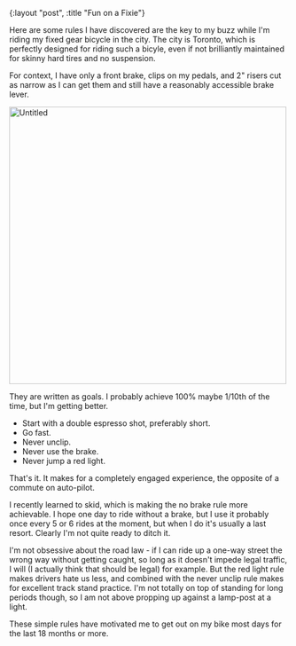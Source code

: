 {:layout "post", :title "Fun on a Fixie"}

Here are some rules I have discovered are the key to my buzz while I'm
riding my fixed gear bicycle in the city. The city is Toronto, which
is perfectly designed for riding such a bicyle, even if not
brilliantly maintained for skinny hard tires and no suspension.

For context, I have only a front brake, clips on my pedals, and 2"
risers cut as narrow as I can get them and still have a reasonably
accessible brake lever.

<a href="http://www.flickr.com/photos/caine/7003907831/"
title="Untitled by Kwai Chang Caine, on Flickr"><img
src="http://farm7.staticflickr.com/6105/7003907831_c33f15f81b.jpg"
width="500" height="500" alt="Untitled"></a>

They are written as goals. I probably achieve 100% maybe 1/10th of the
time, but I'm getting better.

* Start with a double espresso shot, preferably short.
* Go fast.
* Never unclip.
* Never use the brake.
* Never jump a red light.

That's it. It makes for a completely engaged experience, the opposite
of a commute on auto-pilot. 

I recently learned to skid, which is making the no brake rule more
achievable. I hope one day to ride without a brake, but I use it
probably once every 5 or 6 rides at the moment, but when I do it's
usually a last resort. Clearly I'm not quite ready to ditch it.

I'm not obsessive about the road law - if I can ride up a one-way
street the wrong way without getting caught, so long as it doesn't
impede legal traffic, I will (I actually think that should be legal)
for example. But the red light rule makes drivers hate us less, and
combined with the never unclip rule makes for excellent track stand
practice. I'm not totally on top of standing for long periods though,
so I am not above propping up against a lamp-post at a light.

These simple rules have motivated me to get out on my bike most days
for the last 18 months or more.